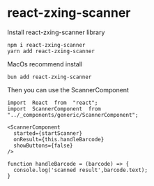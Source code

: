 # react-zxing-scanner

Install react-zxing-scanner library

    npm i react-zxing-scanner
    yarn add react-zxing-scanner

MacOs recommend install

    bun add react-zxing-scanner

Then you can use the ScannerComponent

    import  React  from  "react";
    import  ScannerComponent  from "../_components/generic/ScannerComponent";

    <ScannerComponent
      started={startScanner}
      onResult={this.handleBarcode}
      showButtons={false}
    />

    function handleBarcode = (barcode) => {
      console.log('scanned result',barcode.text);
    }